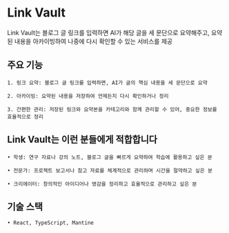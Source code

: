 # Link Vault

Link Vault는 블로그 글 링크를 입력하면 AI가 해당 글을 세 문단으로 요약해주고, 요약된 내용을 아카이빙하여 나중에 다시 확인할 수 있는 서비스를 제공

## 주요 기능

    1. 링크 요약: 블로그 글 링크를 입력하면, AI가 글의 핵심 내용을 세 문단으로 요약

    2. 아카이빙: 요약된 내용을 저장하여 언제든지 다시 확인하거나 정리

    3. 간편한 관리: 저장된 링크와 요약본을 카테고리와 함께 관리할 수 있어, 중요한 정보를 효율적으로 정리

## Link Vault는 이런 분들에게 적합합니다

    • 학생: 연구 자료나 강의 노트, 블로그 글을 빠르게 요약하여 학습에 활용하고 싶은 분

    • 전문가: 프로젝트 보고서나 참고 자료를 체계적으로 관리하며 시간을 절약하고 싶은 분

    • 크리에이터: 창의적인 아이디어나 영감을 정리하고 효율적으로 관리하고 싶은 분

## 기술 스택

    • React, TypeScript, Mantine
